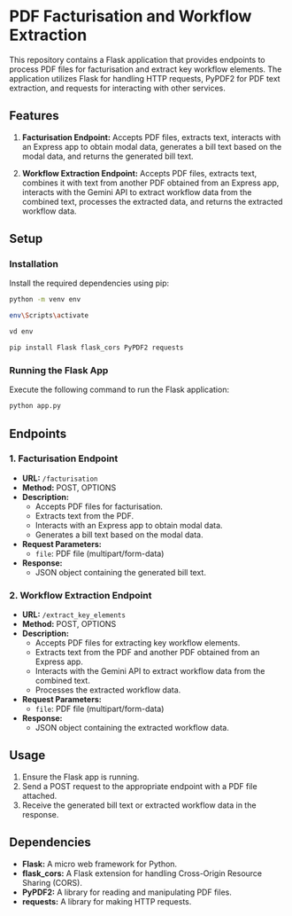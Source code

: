 # PDF Facturisation and Workflow Extraction

This repository contains a Flask application that provides endpoints to process PDF files for facturisation and extract key workflow elements. The application utilizes Flask for handling HTTP requests, PyPDF2 for PDF text extraction, and requests for interacting with other services.

## Features

1. **Facturisation Endpoint:** Accepts PDF files, extracts text, interacts with an Express app to obtain modal data, generates a bill text based on the modal data, and returns the generated bill text.

2. **Workflow Extraction Endpoint:** Accepts PDF files, extracts text, combines it with text from another PDF obtained from an Express app, interacts with the Gemini API to extract workflow data from the combined text, processes the extracted data, and returns the extracted workflow data.

## Setup

### Installation

Install the required dependencies using pip:

```bash
python -m venv env
````
```bash
env\Scripts\activate
````
```bash
vd env
````
```bash
pip install Flask flask_cors PyPDF2 requests
````

### Running the Flask App

Execute the following command to run the Flask application:

```bash
python app.py
```

## Endpoints

### 1. Facturisation Endpoint

- **URL:** `/facturisation`
- **Method:** POST, OPTIONS
- **Description:**
  - Accepts PDF files for facturisation.
  - Extracts text from the PDF.
  - Interacts with an Express app to obtain modal data.
  - Generates a bill text based on the modal data.
- **Request Parameters:**
  - `file`: PDF file (multipart/form-data)
- **Response:**
  - JSON object containing the generated bill text.

### 2. Workflow Extraction Endpoint

- **URL:** `/extract_key_elements`
- **Method:** POST, OPTIONS
- **Description:**
  - Accepts PDF files for extracting key workflow elements.
  - Extracts text from the PDF and another PDF obtained from an Express app.
  - Interacts with the Gemini API to extract workflow data from the combined text.
  - Processes the extracted workflow data.
- **Request Parameters:**
  - `file`: PDF file (multipart/form-data)
- **Response:**
  - JSON object containing the extracted workflow data.

## Usage

1. Ensure the Flask app is running.
2. Send a POST request to the appropriate endpoint with a PDF file attached.
3. Receive the generated bill text or extracted workflow data in the response.

## Dependencies

- **Flask:** A micro web framework for Python.
- **flask_cors:** A Flask extension for handling Cross-Origin Resource Sharing (CORS).
- **PyPDF2:** A library for reading and manipulating PDF files.
- **requests:** A library for making HTTP requests.

